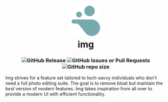 <h1 align="center">
  <picture><img src="./src-tauri/icons/icon.png" height="100"/></picture>
  <br />
  img
</h1>
<h3 align="center">
  <img alt="GitHub Release" src="https://img.shields.io/github/v/release/nnmarcoo/img?display_name=release&style=for-the-badge&color=%2376ABAE&link=https%3A%2F%2Fgithub.com%2Fnnmarcoo%2Fimg%2Freleases%2Flatest">
  <img alt="GitHub Issues or Pull Requests" src="https://img.shields.io/github/issues/nnmarcoo/img?style=for-the-badge">
  <img alt="GitHub repo size" src="https://img.shields.io/github/repo-size/nnmarcoo/img?style=for-the-badge">
</h3>
<p>Img strives for a feature set tailored to tech-savvy individuals who don't need a full photo editing suite. The goal is to remove bloat but maintain the <i>best</i> version of modern features. Img takes inspiration from all over to provide a modern UI with efficient functionality.
</p>
  
